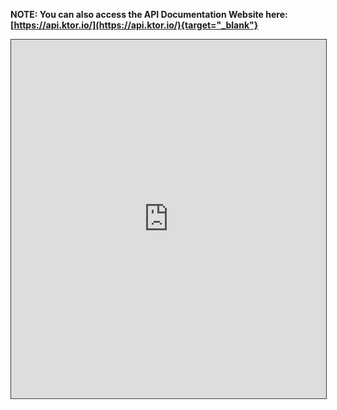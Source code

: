 [//]: # (title: API Docs)
[//]: # (caption: API Documentation)
[//]: # (category: quickstart)
[//]: # (permalink: /quickstart/api.html)
[//]: # (skip_pdf: true)
[//]: # (ktor_version_review: 1.0.0)

<!--<https://api.ktor.io/>-->

**NOTE: You can also access the API Documentation Website here: [https://api.ktor.io/](https://api.ktor.io/){target="_blank"}**

<iframe src="https://api.ktor.io/{{ site.ktor_version }}/" style="border:1px solid #343a40;width:100%;height:574px;"></iframe>